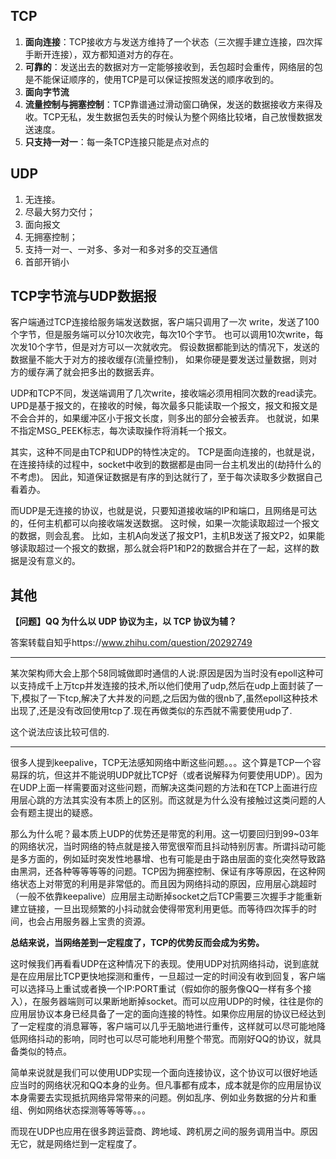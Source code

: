 ## TCP
1. **面向连接**：TCP接收方与发送方维持了一个状态（三次握手建立连接，四次挥手断开连接），双方都知道对方的存在。    
2. **可靠的**：发送出去的数据对方一定能够接收到，丢包超时会重传，网络层的包是不能保证顺序的，使用TCP是可以保证按照发送的顺序收到的。   
3. **面向字节流**
4. **流量控制与拥塞控制**：TCP靠谱通过滑动窗口确保，发送的数据接收方来得及收。TCP无私，发生数据包丢失的时候认为整个网络比较堵，自己放慢数据发送速度。    
5. **只支持一对一**：每一条TCP连接只能是点对点的

## UDP
1. 无连接。
2. 尽最大努力交付；
3. 面向报文
4. 无拥塞控制；
5. 支持一对一、一对多、多对一和多对多的交互通信
6. 首部开销小

## TCP字节流与UDP数据报
客户端通过TCP连接给服务端发送数据，客户端只调用了一次 write，发送了100个字节，但是服务端可以分10次收完，每次10个字节。
也可以调用10次write，每次发10个字节，但是对方可以一次就收完。
假设数据都能到达的情况下，发送的数据量不能大于对方的接收缓存(流量控制)，
如果你硬是要发送过量数据，则对方的缓存满了就会把多出的数据丢弃。

UDP和TCP不同，发送端调用了几次write，接收端必须用相同次数的read读完。
UPD是基于报文的，在接收的时候，每次最多只能读取一个报文，报文和报文是不会合并的，如果缓冲区小于报文长度，则多出的部分会被丢弃。
也就说，如果不指定MSG_PEEK标志，每次读取操作将消耗一个报文。

其实，这种不同是由TCP和UDP的特性决定的。
TCP是面向连接的，也就是说，在连接持续的过程中，socket中收到的数据都是由同一台主机发出的(劫持什么的不考虑)。
因此，知道保证数据是有序的到达就行了，至于每次读取多少数据自己看着办。

而UDP是无连接的协议，也就是说，只要知道接收端的IP和端口，且网络是可达的，任何主机都可以向接收端发送数据。
这时候，如果一次能读取超过一个报文的数据，则会乱套。
比如，主机A向发送了报文P1，主机B发送了报文P2，如果能够读取超过一个报文的数据，那么就会将P1和P2的数据合并在了一起，这样的数据是没有意义的。

## 其他
**【问题】QQ 为什么以 UDP 协议为主，以 TCP 协议为辅？**

答案转载自知乎https://www.zhihu.com/question/20292749

--- 

某次架构师大会上那个58同城做即时通信的人说:原因是因为当时没有epoll这种可以支持成千上万tcp并发连接的技术,所以他们使用了udp,然后在udp上面封装了一下,模拟了一下tcp,解决了大并发的问题,之后因为做的很nb了,虽然epoll这种技术出现了,还是没有改回使用tcp了.现在再做类似的东西就不需要使用udp了.

这个说法应该比较可信的.

---

很多人提到keepalive，TCP无法感知网络中断这些问题。。。这个算是TCP一个容易踩的坑，但这并不能说明UDP就比TCP好（或者说解释为何要使用UDP）。因为在UDP上面一样需要面对这些问题，而解决这类问题的方法和在TCP上面进行应用层心跳的方法其实没有本质上的区别。而这就是为什么没有接触过这类问题的人会有题主提出的疑惑。

那么为什么呢？最本质上UDP的优势还是带宽的利用。这一切要回归到99~03年的网络状况，当时网络的特点就是接入带宽很窄而且抖动特别厉害。所谓抖动可能是多方面的，例如延时突发性地暴增、也有可能是由于路由层面的变化突然导致路由黑洞，还各种等等等等的问题。TCP因为拥塞控制、保证有序等原因，在这种网络状态上对带宽的利用是非常低的。而且因为网络抖动的原因，应用层心跳超时（一般不依靠keepalive）应用层主动断掉socket之后TCP需要三次握手才能重新建立链接，一旦出现频繁的小抖动就会使得带宽利用更低。而等待四次挥手的时间，也会占用服务器上宝贵的资源。

**总结来说，当网络差到一定程度了，TCP的优势反而会成为劣势。**

这时候我们再看看UDP在这种情况下的表现。使用UDP对抗网络抖动，说到底就是在应用层比TCP更快地探测和重传，一旦超过一定的时间没有收到回复，客户端可以选择马上重试或者换一个IP:PORT重试（假如你的服务像QQ一样有多个接入），在服务器端则可以果断地断掉socket。而可以应用UDP的时候，往往是你的应用层协议本身已经具备了一定的面向连接的特性。如果你应用层的协议已经达到了一定程度的消息幂等，客户端可以几乎无脑地进行重传，这样就可以尽可能地降低网络抖动的影响，同时也可以尽可能地利用整个带宽。而刚好QQ的协议，就具备类似的特点。

简单来说就是我们可以使用UDP实现一个面向连接协议，这个协议可以很好地适应当时的网络状况和QQ本身的业务。但凡事都有成本，成本就是你的应用层协议本身需要去实现抵抗网络异常带来的问题。例如乱序、例如业务数据的分片和重组、例如网络状态探测等等等等。。。

而现在UDP也应用在很多跨运营商、跨地域、跨机房之间的服务调用当中。原因无它，就是网络烂到一定程度了。

